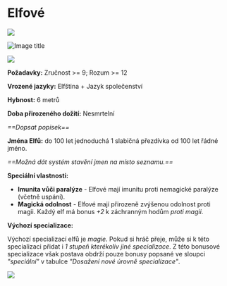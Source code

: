 # Elfové

<img src="/assets/sep_line.png"/>

![Image title](/assets/races/Elf.jpeg)

<img src="/assets/sep_line.png"/>

**Požadavky:** Zručnost >= 9; Rozum >= 12

**Vrozené jazyky:** Elfština + Jazyk společenství

**Hybnost:** 6 metrů 

**Doba přirozeného dožití:** Nesmrtelní

*==Dopsat popisek==*

**Jména Elfů:** do 100 let jednoduchá 1 slabičná přezdívka od 100 let řádné jméno.

*==Možná dát systém stavění jmen na místo seznamu.==*

**Speciální vlastnosti:**

- **Imunita vůči paralýze** - Elfové mají imunitu proti nemagické paralýze (včetně uspání).
- **Magická odolnost** - Elfové mají přirozeně zvýšenou odolnost proti magii. Každý elf má bonus *+2* k záchranným hodům *proti magii*.

**Výchozí specializace:**

Výchozí specializací elfů je *magie*. Pokud si hráč přeje, může si k této specializaci přidat i *1 stupeň kterékoliv jiné specializace*. Z této bonusové specializace však postava obdrží pouze bonusy popsané ve sloupci *"speciální"* v tabulce *"Dosažení nové úrovně specializace"*.

<img src="/assets/sep_line.png"/>

